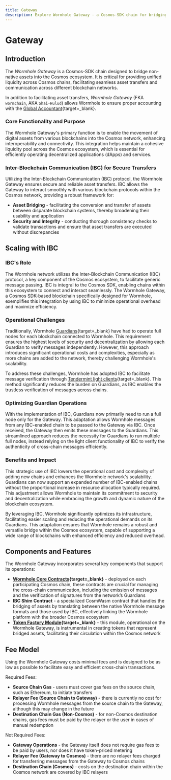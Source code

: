 ```yaml
---
title: Gateway
description: Explore Wormhole Gateway - a Cosmos-SDK chain for bridging assets into Cosmos, enhancing liquidity and cross-chain communication with IBC integration.
---
```


# Gateway 

## Introduction 

The _Wormhole Gateway_ is a Cosmos-SDK chain designed to bridge non-native assets into the Cosmos ecosystem. It is critical for providing unified liquidity across Cosmos chains, facilitating seamless asset transfers and communication across different blockchain networks.

In addition to facilitating asset transfers, _Wormhole Gateway_ (FKA `wormchain`, AKA `Shai-Hulud`) allows Wormhole to ensure proper accounting with the [Global Accountant](https://github.com/wormhole-foundation/wormhole/blob/main/whitepapers/0011_accountant.md){target=\_blank}. 


### Core Functionality and Purpose

The Wormhole Gateway's primary function is to enable the movement of digital assets from various blockchains into the Cosmos network, enhancing interoperability and connectivity. This integration helps maintain a cohesive liquidity pool across the Cosmos ecosystem, which is essential for efficiently operating decentralized applications (dApps) and services.

### Inter-Blockchain Communication (IBC) for Secure Transfers

Utilizing the Inter-Blockchain Communication (IBC) protocol, the Wormhole Gateway ensures secure and reliable asset transfers. IBC allows the Gateway to interact smoothly with various blockchain protocols within the Cosmos network, providing a robust framework for:

- **Asset Bridging** - facilitating the conversion and transfer of assets between disparate blockchain systems, thereby broadening their usability and application
- **Security and Integrity** - conducting thorough consistency checks to validate transactions and ensure that asset transfers are executed without discrepancies

## Scaling with IBC

### IBC's Role

The Wormhole network utilizes the Inter-Blockchain Communication (IBC) protocol, a key component of the Cosmos ecosystem, to facilitate generic message passing. IBC is integral to the Cosmos SDK, enabling chains within this ecosystem to connect and interact seamlessly. The Wormhole Gateway, a Cosmos SDK-based blockchain specifically designed for Wormhole, exemplifies this integration by using IBC to minimize operational overhead and maximize efficiency.

### Operational Challenges

Traditionally, Wormhole [Guardians](/learn/infrastructure/guardians/){target=\_blank} have had to operate full nodes for each blockchain connected to Wormhole. This requirement ensures the highest levels of security and decentralization by allowing each Guardian to verify messages independently. However, this approach introduces significant operational costs and complexities, especially as more chains are added to the network, thereby challenging Wormhole's scalability.

To address these challenges, Wormhole has adopted IBC to facilitate message verification through [Tendermint light clients](https://docs.tendermint.com/v0.34/tendermint-core/light-client.html){target=\_blank}. This method significantly reduces the burden on Guardians, as IBC enables the trustless verification of messages across chains.

### Optimizing Guardian Operations

With the implementation of IBC, Guardians now primarily need to run a full node only for the Gateway. This adaptation allows Wormhole messages from any IBC-enabled chain to be passed to the Gateway via IBC. Once received, the Gateway then emits these messages to the Guardians. This streamlined approach reduces the necessity for Guardians to run multiple full nodes, instead relying on the light client functionality of IBC to verify the authenticity of cross-chain messages efficiently.

### Benefits and Impact

This strategic use of IBC lowers the operational cost and complexity of adding new chains and enhances the Wormhole network's scalability. Guardians can now support an expanded number of IBC-enabled chains without the proportional increase in resource allocation typically required. This adjustment allows Wormhole to maintain its commitment to security and decentralization while embracing the growth and dynamic nature of the blockchain ecosystem.

By leveraging IBC, Wormhole significantly optimizes its infrastructure, facilitating easier scaling and reducing the operational demands on its Guardians. This adaptation ensures that Wormhole remains a robust and versatile bridge within the Cosmos ecosystem, capable of supporting a wide range of blockchains with enhanced efficiency and reduced overhead.

## Components and Features

The Wormhole Gateway incorporates several key components that support its operations:

- **[Wormhole Core Contracts](/learn/messaging/core-contracts/){target=\_blank}** - deployed on each participating Cosmos chain, these contracts are crucial for managing the cross-chain communication, including the emission of messages and the verification of signatures from the network’s Guardians
- **IBC Shim Contract** - a specialized CosmWasm contract that handles the bridging of assets by translating between the native Wormhole message formats and those used by IBC, effectively linking the Wormhole platform with the broader Cosmos ecosystem
- **[Token Factory Module](https://github.com/CosmosContracts/juno/tree/v14.1.1/x/tokenfactory){target=\_blank}** - this module, operational on the Wormhole Gateway, is instrumental in creating tokens that represent bridged assets, facilitating their circulation within the Cosmos network

## Fee Model

Using the Wormhole Gateway costs minimal fees and is designed to be as low as possible to facilitate easy and efficient cross-chain transactions.

Required Fees: 

- **Source Chain Gas** - users must cover gas fees on the source chain, such as Ethereum, to initiate transfers
- **Relayer Fee (Source Chain to Gateway)** - there is currently no cost for processing Wormhole messages from the source chain to the Gateway, although this may change in the future
- **Destination Chain Gas (Non-Cosmos)** - for non-Cosmos destination chains, gas fees must be paid by the relayer or the user in cases of manual redemption

Not Required Fees: 

- **Gateway Operations** - the Gateway itself does not require gas fees to be paid by users, nor does it have token-priced metering
- **Relayer Fee (Gateway to Cosmos)** - there are no relayer fees charged for transferring messages from the Gateway to Cosmos chains
- **Destination Chain (Cosmos)** - costs on the destination chain within the Cosmos network are covered by IBC relayers



